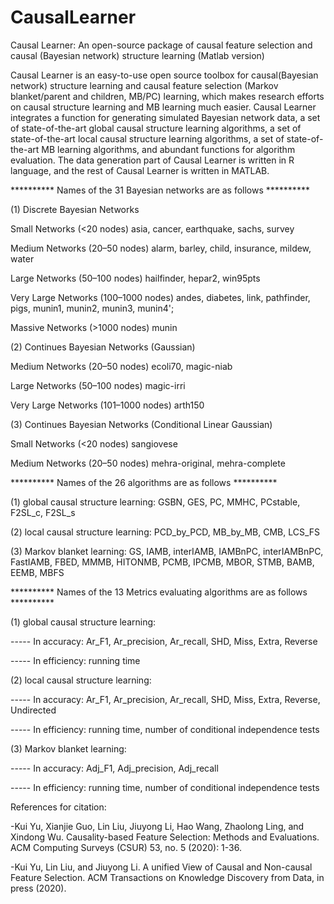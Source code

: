 # CausalLearner

Causal Learner: An open-source package of causal feature selection and causal (Bayesian network) structure learning (Matlab version)

Causal Learner is an easy-to-use open source toolbox for causal(Bayesian network) structure learning and causal feature selection (Markov blanket/parent and children, MB/PC) learning, which makes research efforts on causal structure learning and MB learning much easier. Causal Learner integrates a function for generating simulated Bayesian network data, a set of state-of-the-art global causal structure learning algorithms, a set of state-of-the-art local causal structure learning algorithms, a set of state-of-the-art MB learning algorithms, and abundant functions for algorithm evaluation. The data generation part of Causal Learner is written in R language, and the rest of Causal Learner is written in MATLAB.

********** Names of the 31 Bayesian networks are as follows **********

(1) Discrete Bayesian Networks

Small Networks (<20 nodes) asia, cancer, earthquake, sachs, survey

Medium Networks (20–50 nodes) alarm, barley, child, insurance, mildew, water

Large Networks (50–100 nodes) hailfinder, hepar2, win95pts

Very Large Networks (100–1000 nodes) andes, diabetes, link, pathfinder, pigs, munin1, munin2, munin3, munin4';

Massive Networks (>1000 nodes) munin

(2) Continues Bayesian Networks (Gaussian)

Medium Networks (20–50 nodes) ecoli70, magic-niab

Large Networks (50–100 nodes) magic-irri

Very Large Networks (101–1000 nodes) arth150

(3) Continues Bayesian Networks (Conditional Linear Gaussian)

Small Networks (<20 nodes) sangiovese

Medium Networks (20–50 nodes) mehra-original, mehra-complete

********** Names of the 26 algorithms are as follows **********

(1) global causal structure learning: GSBN, GES, PC, MMHC, PCstable, F2SL_c, F2SL_s

(2) local causal structure learning: PCD_by_PCD, MB_by_MB, CMB, LCS_FS

(3) Markov blanket learning: GS, IAMB, interIAMB, IAMBnPC, interIAMBnPC, FastIAMB, FBED, MMMB, HITONMB, PCMB, IPCMB, MBOR, STMB, BAMB, EEMB, MBFS

********** Names of the 13 Metrics evaluating algorithms are as follows **********

(1) global causal structure learning:

----- In accuracy: Ar_F1, Ar_precision, Ar_recall, SHD, Miss, Extra, Reverse

----- In efficiency: running time

(2) local causal structure learning:

----- In accuracy: Ar_F1, Ar_precision, Ar_recall, SHD, Miss, Extra, Reverse, Undirected

----- In efficiency: running time, number of conditional independence tests

(3) Markov blanket learning:

----- In accuracy: Adj_F1, Adj_precision, Adj_recall

----- In efficiency: running time, number of conditional independence tests


References for citation:

-Kui Yu, Xianjie Guo, Lin Liu, Jiuyong Li, Hao Wang, Zhaolong Ling, and Xindong Wu. Causality-based Feature Selection: Methods and Evaluations. ACM Computing Surveys (CSUR) 53, no. 5 (2020): 1-36.

-Kui Yu, Lin Liu, and Jiuyong Li. A unified View of Causal and Non-causal Feature Selection. ACM Transactions on Knowledge Discovery from Data, in press (2020).
